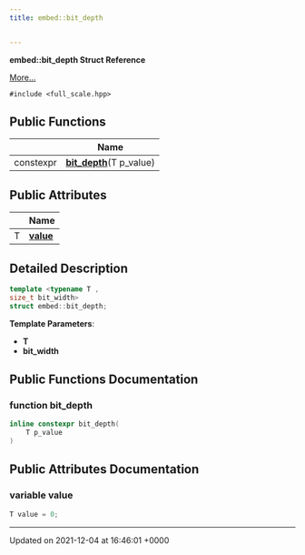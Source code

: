 ```yaml
---
title: embed::bit_depth


---
```


**embed::bit_depth Struct Reference**

 [More...](#detailed-description)


`#include <full_scale.hpp>`

## Public Functions

|                | Name           |
| -------------- | -------------- |
| constexpr | **[bit_depth](classes/structembed_1_1bit__depth/#function-bit-depth)**(T p_value) |

## Public Attributes

|                | Name           |
| -------------- | -------------- |
| T | **[value](classes/structembed_1_1bit__depth/#variable-value)**  |

## Detailed Description

```cpp
template <typename T ,
size_t bit_width>
struct embed::bit_depth;
```


**Template Parameters**: 

  * **T** 
  * **bit_width** 

## Public Functions Documentation

### function bit_depth

```cpp
inline constexpr bit_depth(
    T p_value
)
```


## Public Attributes Documentation

### variable value

```cpp
T value = 0;
```


-------------------------------

Updated on 2021-12-04 at 16:46:01 +0000